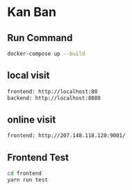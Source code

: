 # Kan Ban

## Run Command

```bash
docker-compose up --build
```

## local visit

```bash
frontend: http://localhost:80
backend: http://localhost:8080
```

## online visit

```bash
frontend: http://207.148.118.120:9001/
```

## Frontend Test

```bash
cd frontend
yarn run test
```
